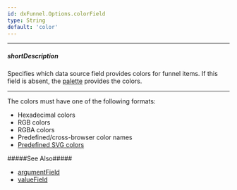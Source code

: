 ```yaml
---
id: dxFunnel.Options.colorField
type: String
default: 'color'
---
```

---
##### shortDescription
Specifies which data source field provides colors for funnel items. If this field is absent, the [palette](/api-reference/10%20UI%20Components/dxFunnel/1%20Configuration/palette.md '/Documentation/ApiReference/UI_Components/dxFunnel/Configuration/#palette') provides the colors.

---
The colors must have one of the following formats:

* Hexadecimal colors        
* RGB colors        
* RGBA colors       
* Predefined/cross-browser color names      
* <a href="https://www.w3.org/TR/SVG11/types.html#ColorKeywords" target="_blank">Predefined SVG colors</a>

#####See Also#####
- [argumentField](/api-reference/10%20UI%20Components/dxFunnel/1%20Configuration/argumentField.md '/Documentation/ApiReference/UI_Components/dxFunnel/Configuration/#argumentField')
- [valueField](/api-reference/10%20UI%20Components/dxFunnel/1%20Configuration/valueField.md '/Documentation/ApiReference/UI_Components/dxFunnel/Configuration/#valueField')